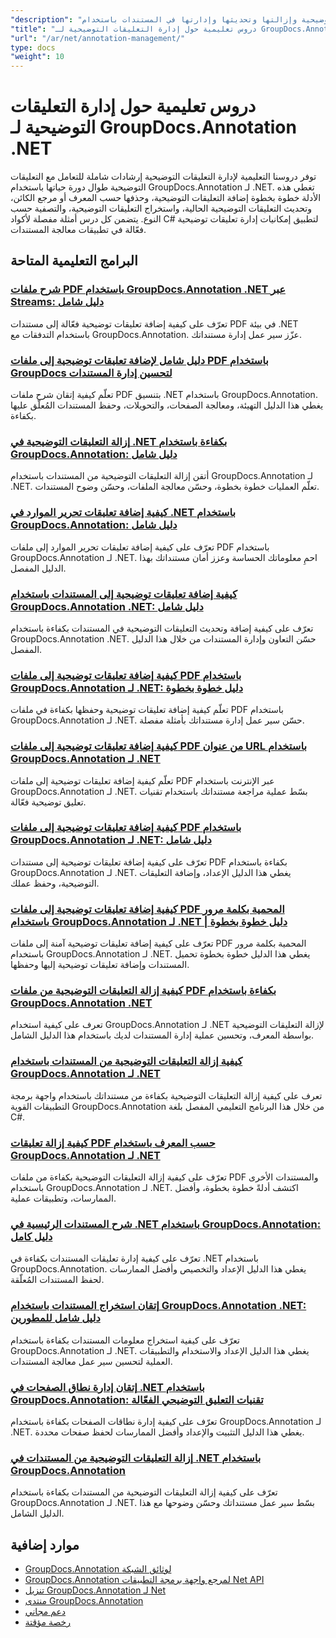 ```yaml
---
"description": "دروس تعليمية كاملة حول كيفية إضافة التعليقات التوضيحية وإزالتها وتحديثها وإدارتها في المستندات باستخدام GroupDocs.Annotation لـ .NET."
"title": "دروس تعليمية حول إدارة التعليقات التوضيحية لـ GroupDocs.Annotation .NET"
"url": "/ar/net/annotation-management/"
type: docs
"weight": 10
---
```


# دروس تعليمية حول إدارة التعليقات التوضيحية لـ GroupDocs.Annotation .NET

توفر دروسنا التعليمية لإدارة التعليقات التوضيحية إرشادات شاملة للتعامل مع التعليقات التوضيحية طوال دورة حياتها باستخدام GroupDocs.Annotation لـ .NET. تغطي هذه الأدلة خطوة بخطوة إضافة التعليقات التوضيحية، وحذفها حسب المعرف أو مرجع الكائن، وتحديث التعليقات التوضيحية الحالية، واستخراج التعليقات التوضيحية، والتصفية حسب النوع. يتضمن كل درس أمثلة مفصلة لأكواد C# لتطبيق إمكانيات إدارة تعليقات توضيحية فعّالة في تطبيقات معالجة المستندات.

## البرامج التعليمية المتاحة

### [شرح ملفات PDF باستخدام GroupDocs.Annotation .NET عبر Streams: دليل شامل](./annotate-pdfs-groupdocs-dotnet-streams/)
تعرّف على كيفية إضافة تعليقات توضيحية فعّالة إلى مستندات PDF في بيئة .NET باستخدام التدفقات مع GroupDocs.Annotation. عزّز سير عمل إدارة مستنداتك.

### [دليل شامل لإضافة تعليقات توضيحية إلى ملفات PDF باستخدام GroupDocs لتحسين إدارة المستندات](./net-pdf-annotation-groupdocs-guide/)
تعلّم كيفية إتقان شرح ملفات PDF بتنسيق .NET باستخدام GroupDocs.Annotation. يغطي هذا الدليل التهيئة، ومعالجة الصفحات، والتحويلات، وحفظ المستندات المُعلّق عليها بكفاءة.

### [إزالة التعليقات التوضيحية في .NET بكفاءة باستخدام GroupDocs.Annotation: دليل شامل](./remove-annotations-net-groupdocs-tutorial/)
أتقن إزالة التعليقات التوضيحية من المستندات باستخدام GroupDocs.Annotation لـ .NET. تعلّم العمليات خطوة بخطوة، وحسّن معالجة الملفات، وحسّن وضوح المستندات.

### [كيفية إضافة تعليقات تحرير الموارد في .NET باستخدام GroupDocs.Annotation: دليل شامل](./groupdocs-annotation-dotnet-resource-redaction/)
تعرّف على كيفية إضافة تعليقات تحرير الموارد إلى ملفات PDF باستخدام GroupDocs.Annotation لـ .NET. احمِ معلوماتك الحساسة وعزز أمان مستنداتك بهذا الدليل المفصل.

### [كيفية إضافة تعليقات توضيحية إلى المستندات باستخدام GroupDocs.Annotation .NET: دليل شامل](./annotate-documents-groupdocs-dotnet/)
تعرّف على كيفية إضافة وتحديث التعليقات التوضيحية في المستندات بكفاءة باستخدام GroupDocs.Annotation .NET. حسّن التعاون وإدارة المستندات من خلال هذا الدليل المفصل.

### [كيفية إضافة تعليقات توضيحية إلى ملفات PDF باستخدام GroupDocs.Annotation لـ .NET: دليل خطوة بخطوة](./annotate-pdfs-groupdocs-annotation-net/)
تعلّم كيفية إضافة تعليقات توضيحية وحفظها بكفاءة في ملفات PDF باستخدام GroupDocs.Annotation لـ .NET. حسّن سير عمل إدارة مستنداتك بأمثلة مفصلة.

### [كيفية إضافة تعليقات توضيحية إلى ملفات PDF من عنوان URL باستخدام GroupDocs.Annotation لـ .NET](./annotate-pdfs-online-groupdocs-annotation-net/)
تعلّم كيفية إضافة تعليقات توضيحية إلى ملفات PDF عبر الإنترنت باستخدام GroupDocs.Annotation لـ .NET. بسّط عملية مراجعة مستنداتك باستخدام تقنيات تعليق توضيحية فعّالة.

### [كيفية إضافة تعليقات توضيحية إلى ملفات PDF باستخدام GroupDocs.Annotation لـ .NET: دليل شامل](./annotate-pdf-groupdocs-annotation-net/)
تعرّف على كيفية إضافة تعليقات توضيحية إلى مستندات PDF بكفاءة باستخدام GroupDocs.Annotation لـ .NET. يغطي هذا الدليل الإعداد، وإضافة التعليقات التوضيحية، وحفظ عملك.

### [كيفية إضافة تعليقات توضيحية إلى ملفات PDF المحمية بكلمة مرور باستخدام GroupDocs.Annotation لـ .NET | دليل خطوة بخطوة](./annotate-password-protected-pdfs-groupdocs-dotnet/)
تعرّف على كيفية إضافة تعليقات توضيحية آمنة إلى ملفات PDF المحمية بكلمة مرور باستخدام GroupDocs.Annotation لـ .NET. يغطي هذا الدليل خطوة بخطوة تحميل المستندات وإضافة تعليقات توضيحية إليها وحفظها.

### [كيفية إزالة التعليقات التوضيحية من ملفات PDF بكفاءة باستخدام GroupDocs.Annotation .NET](./annotation-removal-pdf-groupdocs-dotnet-guide/)
تعرف على كيفية استخدام GroupDocs.Annotation لـ .NET لإزالة التعليقات التوضيحية بواسطة المعرف، وتحسين عملية إدارة المستندات لديك باستخدام هذا الدليل الشامل.

### [كيفية إزالة التعليقات التوضيحية من المستندات باستخدام GroupDocs.Annotation لـ .NET](./remove-annotations-groupdocs-annotation-dotnet/)
تعرف على كيفية إزالة التعليقات التوضيحية بكفاءة من مستنداتك باستخدام واجهة برمجة التطبيقات القوية GroupDocs.Annotation من خلال هذا البرنامج التعليمي المفصل بلغة C#.

### [كيفية إزالة تعليقات PDF حسب المعرف باستخدام GroupDocs.Annotation لـ .NET](./manage-pdf-annotations-groupdocs-dotnet-remove-id/)
تعرّف على كيفية إزالة التعليقات التوضيحية بكفاءة من ملفات PDF والمستندات الأخرى باستخدام GroupDocs.Annotation لـ .NET. اكتشف أدلةً خطوة بخطوة، وأفضل الممارسات، وتطبيقات عملية.

### [شرح المستندات الرئيسية في .NET باستخدام GroupDocs.Annotation: دليل كامل](./mastering-document-annotation-dotnet-groupdocs/)
تعرّف على كيفية إدارة تعليقات المستندات بكفاءة في .NET باستخدام GroupDocs.Annotation. يغطي هذا الدليل الإعداد والتخصيص وأفضل الممارسات لحفظ المستندات المُعلّقة.

### [إتقان استخراج المستندات باستخدام GroupDocs.Annotation .NET: دليل شامل للمطورين](./mastering-document-extraction-groupdocs-annotation-net/)
تعرّف على كيفية استخراج معلومات المستندات بكفاءة باستخدام GroupDocs.Annotation لـ .NET. يغطي هذا الدليل الإعداد والاستخدام والتطبيقات العملية لتحسين سير عمل معالجة المستندات.

### [إتقان إدارة نطاق الصفحات في .NET باستخدام GroupDocs.Annotation: تقنيات التعليق التوضيحي الفعّالة](./groupdocs-annotation-dotnet-page-range-management/)
تعرّف على كيفية إدارة نطاقات الصفحات بكفاءة باستخدام GroupDocs.Annotation لـ .NET. يغطي هذا الدليل التثبيت والإعداد وأفضل الممارسات لحفظ صفحات محددة.

### [إزالة التعليقات التوضيحية من المستندات في .NET باستخدام GroupDocs.Annotation](./remove-annotations-dotnet-groupdocs/)
تعرّف على كيفية إزالة التعليقات التوضيحية من المستندات بكفاءة باستخدام GroupDocs.Annotation لـ .NET. بسّط سير عمل مستنداتك وحسّن وضوحها مع هذا الدليل الشامل.

## موارد إضافية

- [GroupDocs.Annotation لوثائق الشبكة](https://docs.groupdocs.com/annotation/net/)
- [GroupDocs.Annotation لمرجع واجهة برمجة التطبيقات Net API](https://reference.groupdocs.com/annotation/net/)
- [تنزيل GroupDocs.Annotation لـ Net](https://releases.groupdocs.com/annotation/net/)
- [منتدى GroupDocs.Annotation](https://forum.groupdocs.com/c/annotation)
- [دعم مجاني](https://forum.groupdocs.com/)
- [رخصة مؤقتة](https://purchase.groupdocs.com/temporary-license/)